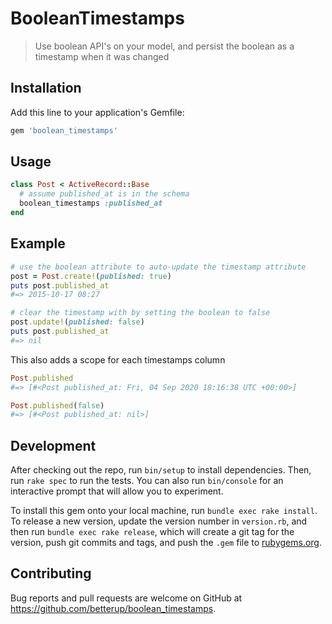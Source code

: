 # BooleanTimestamps

> Use boolean API's on your model, and persist the boolean as a timestamp when
it was changed

## Installation

Add this line to your application's Gemfile:

```ruby
gem 'boolean_timestamps'
```

## Usage

```ruby
class Post < ActiveRecord::Base
  # assume published_at is in the schema
  boolean_timestamps :published_at
end
```

## Example

```ruby
# use the boolean attribute to auto-update the timestamp attribute
post = Post.create!(published: true)
puts post.published_at
#=> 2015-10-17 08:27

# clear the timestamp with by setting the boolean to false
post.update!(published: false)
puts post.published_at
#=> nil
```

This also adds a scope for each timestamps column

```ruby
Post.published
#=> [#<Post published_at: Fri, 04 Sep 2020 18:16:38 UTC +00:00>]

Post.published(false)
#=> [#<Post published_at: nil>]
```


## Development

After checking out the repo, run `bin/setup` to install dependencies. Then, run `rake spec` to run the tests. You can also run `bin/console` for an interactive prompt that will allow you to experiment.

To install this gem onto your local machine, run `bundle exec rake install`. To release a new version, update the version number in `version.rb`, and then run `bundle exec rake release`, which will create a git tag for the version, push git commits and tags, and push the `.gem` file to [rubygems.org](https://rubygems.org).

## Contributing

Bug reports and pull requests are welcome on GitHub at https://github.com/betterup/boolean_timestamps.

